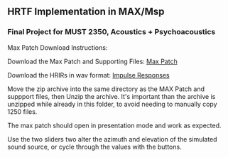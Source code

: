 ## HRTF Implementation in MAX/Msp
### Final Project for MUST 2350, Acoustics + Psychoacoustics


Max Patch Download Instructions:

Download the Max Patch and Supporting Files:
[Max Patch](./hrir_patch.maxpat)

Download the HRIRs in wav format: [Impulse Responses](./hrir_patch.maxpat)


Move the zip archive into the same directory as the MAX Patch and suppport files, then Unzip the archive. It's important than the archive is unzipped while already in this folder, to avoid needing to manually copy 1250 files.

The max patch should open in presentation mode and work as expected. 

Use the two sliders two alter the azimuth and elevation of the simulated sound source, or cycle through the values with the buttons.
